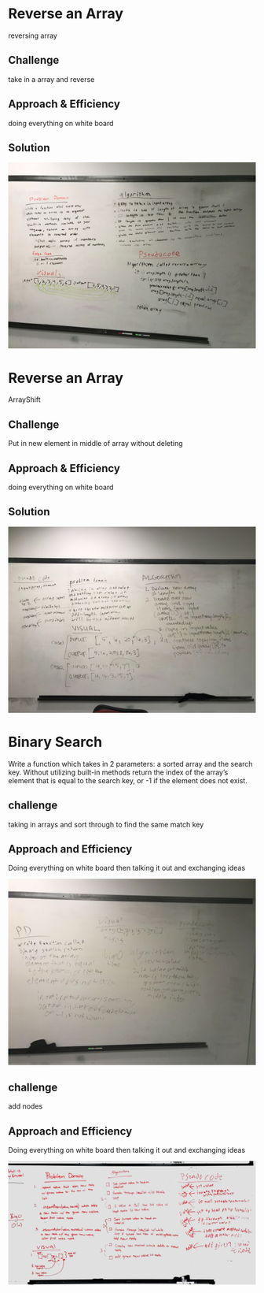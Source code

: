 # Reverse an Array
reversing array

## Challenge
take in a array and reverse

## Approach & Efficiency
doing everything on white board
## Solution
![](./assets/ArrayReverse.jpg)

# Reverse an Array
ArrayShift

## Challenge
Put in new element in middle of array without deleting

## Approach & Efficiency
doing everything on white board
## Solution
![](./assets/ArrayShift.jpg)

# Binary Search
Write a function which takes in 2 parameters: a sorted array and the search key. Without utilizing built-in methods return the index of the array’s element that is equal to the search key, or -1 if the element does not exist.

## challenge
taking in arrays and sort through to find the same match key

## Approach and Efficiency
Doing everything on white board then talking it out and exchanging ideas

![lab03](./assets/lab03binarysearch.jpg)

## challenge
add nodes

## Approach and Efficiency
Doing everything on white board then talking it out and exchanging ideas

![lab03](./assets/11-insertions.jpg)
